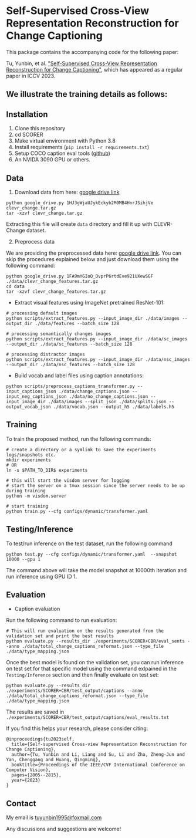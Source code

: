 # Self-Supervised Cross-View Representation Reconstruction for Change Captioning
This package contains the accompanying code for the following paper:

Tu, Yunbin, et al. ["Self-Supervised Cross-View Representation Reconstruction for Change Captioning"](https://openaccess.thecvf.com/content/ICCV2023/papers/Tu_Self-supervised_Cross-view_Representation_Reconstruction_for_Change_Captioning_ICCV_2023_paper.pdf), which has appeared as a regular paper in ICCV 2023. 

## We illustrate the training details as follows:

## Installation
1. Clone this repository
2. cd SCORER
1. Make virtual environment with Python 3.8 
2. Install requirements (`pip install -r requirements.txt`)
3. Setup COCO caption eval tools ([github](https://github.com/mtanti/coco-caption)) 
4. An NVIDA 3090 GPU or others.

## Data
1. Download data from here: [google drive link](https://drive.google.com/file/d/1HJ3gWjaUJykEckyb2M0MB4HnrJSihjVe/view?usp=sharing)
```
python google_drive.py 1HJ3gWjaUJykEckyb2M0MB4HnrJSihjVe clevr_change.tar.gz
tar -xzvf clevr_change.tar.gz
```
Extracting this file will create `data` directory and fill it up with CLEVR-Change dataset.

2. Preprocess data

We are providing the preprocessed data here: [google drive link](https://drive.google.com/file/d/1FA9mYGIoQ_DvprP6rtdEve921UXewSGF/view?usp=sharing).
You can skip the procedures explained below and just download them using the following command:
```
python google_drive.py 1FA9mYGIoQ_DvprP6rtdEve921UXewSGF ./data/clevr_change_features.tar.gz
cd data
tar -xzvf clevr_change_features.tar.gz
```

* Extract visual features using ImageNet pretrained ResNet-101:
```
# processing default images
python scripts/extract_features.py --input_image_dir ./data/images --output_dir ./data/features --batch_size 128

# processing semantically changes images
python scripts/extract_features.py --input_image_dir ./data/sc_images --output_dir ./data/sc_features --batch_size 128

# processing distractor images
python scripts/extract_features.py --input_image_dir ./data/nsc_images --output_dir ./data/nsc_features --batch_size 128
```

* Build vocab and label files using caption annotations:
```
python scripts/preprocess_captions_transformer.py --input_captions_json ./data/change_captions.json --input_neg_captions_json ./data/no_change_captions.json --input_image_dir ./data/images --split_json ./data/splits.json --output_vocab_json ./data/vocab.json --output_h5 ./data/labels.h5
```

## Training
To train the proposed method, run the following commands:
```
# create a directory or a symlink to save the experiments logs/snapshots etc.
mkdir experiments
# OR
ln -s $PATH_TO_DIR$ experiments

# this will start the visdom server for logging
# start the server on a tmux session since the server needs to be up during training
python -m visdom.server

# start training
python train.py --cfg configs/dynamic/transformer.yaml
```

## Testing/Inference
To test/run inference on the test dataset, run the following command
```
python test.py --cfg configs/dynamic/transformer.yaml  --snapshot 10000 --gpu 1
```
The command above will take the model snapshot at 10000th iteration and run inference using GPU ID 1.

## Evaluation
* Caption evaluation

Run the following command to run evaluation:
```
# This will run evaluation on the results generated from the validation set and print the best results
python evaluate.py --results_dir ./experiments/SCORER+CBR/eval_sents --anno ./data/total_change_captions_reformat.json --type_file ./data/type_mapping.json
```

Once the best model is found on the validation set, you can run inference on test set for that specific model using the command exlpained in the `Testing/Inference` section and then finally evaluate on test set:
```
python evaluate.py --results_dir ./experiments/SCORER+CBR/test_output/captions --anno ./data/total_change_captions_reformat.json --type_file ./data/type_mapping.json
```
The results are saved in `./experiments/SCORER+CBR/test_output/captions/eval_results.txt`

If you find this helps your research, please consider citing:
```
@inproceedings{tu2023self,
  title={Self-supervised Cross-view Representation Reconstruction for Change Captioning},
  author={Tu, Yunbin and Li, Liang and Su, Li and Zha, Zheng-Jun and Yan, Chenggang and Huang, Qingming},
  booktitle={Proceedings of the IEEE/CVF International Conference on Computer Vision},
  pages={2805--2815},
  year={2023}
}
```

## Contact
My email is tuyunbin1995@foxmail.com

Any discussions and suggestions are welcome!



